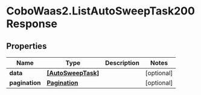 # CoboWaas2.ListAutoSweepTask200Response

## Properties

Name | Type | Description | Notes
------------ | ------------- | ------------- | -------------
**data** | [**[AutoSweepTask]**](AutoSweepTask.md) |  | [optional] 
**pagination** | [**Pagination**](Pagination.md) |  | [optional] 



